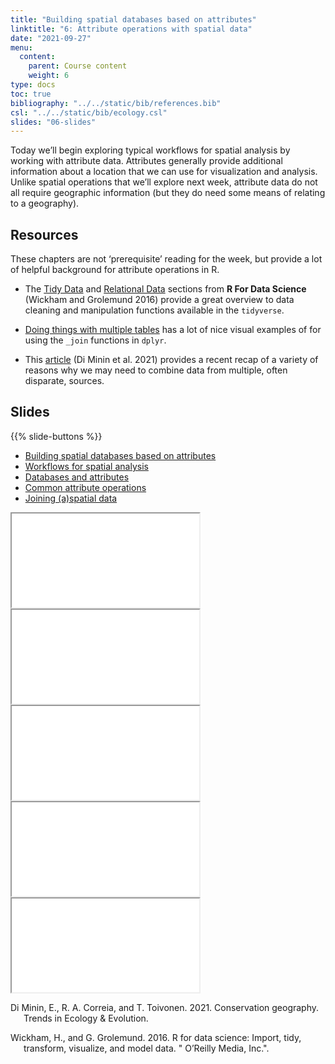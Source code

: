 ```yaml
---
title: "Building spatial databases based on attributes"
linktitle: "6: Attribute operations with spatial data"
date: "2021-09-27"
menu:
  content:
    parent: Course content
    weight: 6
type: docs
toc: true
bibliography: "../../static/bib/references.bib"
csl: "../../static/bib/ecology.csl"
slides: "06-slides"
---
```


Today we’ll begin exploring typical workflows for spatial analysis by working with attribute data. Attributes generally provide additional information about a location that we can use for visualization and analysis. Unlike spatial operations that we’ll explore next week, attribute data do not all require geographic information (but they do need some means of relating to a geography).

## Resources

These chapters are not ‘prerequisite’ reading for the week, but provide a lot of helpful background for attribute operations in R.

-   <i class="fas fa-book"></i> The [Tidy Data](https://r4ds.had.co.nz/tidy-data.html) and [Relational Data](https://r4ds.had.co.nz/relational-data.html) sections from **R For Data Science** (Wickham and Grolemund 2016) provide a great overview to data cleaning and manipulation functions available in the `tidyverse`.

-   <i class="fas fa-book"></i> [Doing things with multiple tables](https://ready4r.netlify.app/labbook/part-5-doing-useful-things-with-multiple-tables.html) has a lot of nice visual examples of for using the `_join` functions in `dplyr`.

-   <i class="fas fa-book"></i> This [article](https://www.cell.com/trends/ecology-evolution/fulltext/S0169-5347(21)00227-5) (Di Minin et al. 2021) provides a recent recap of a variety of reasons why we may need to combine data from multiple, often disparate, sources.

## Slides

{{% slide-buttons %}}

<ul class="nav nav-tabs" id="slide-tabs" role="tablist">
<li class="nav-item">
<a class="nav-link active" id="building-spatial-databases-based-on-attributes-tab" data-toggle="tab" href="#building-spatial-databases-based-on-attributes" role="tab" aria-controls="building-spatial-databases-based-on-attributes" aria-selected="true">Building spatial databases based on attributes</a>
</li>
<li class="nav-item">
<a class="nav-link" id="workflows-for-spatial-analysis-tab" data-toggle="tab" href="#workflows-for-spatial-analysis" role="tab" aria-controls="workflows-for-spatial-analysis" aria-selected="false">Workflows for spatial analysis</a>
</li>
<li class="nav-item">
<a class="nav-link" id="databases-and-attributes-tab" data-toggle="tab" href="#databases-and-attributes" role="tab" aria-controls="databases-and-attributes" aria-selected="false">Databases and attributes</a>
</li>
<li class="nav-item">
<a class="nav-link" id="common-attribute-operations-tab" data-toggle="tab" href="#common-attribute-operations" role="tab" aria-controls="common-attribute-operations" aria-selected="false">Common attribute operations</a>
</li>
<li class="nav-item">
<a class="nav-link" id="joining-aspatial-data-tab" data-toggle="tab" href="#joining-aspatial-data" role="tab" aria-controls="joining-aspatial-data" aria-selected="false">Joining (a)spatial data</a>
</li>
</ul>

<div id="slide-tabs" class="tab-content">

<div id="building-spatial-databases-based-on-attributes" class="tab-pane fade show active" role="tabpanel" aria-labelledby="building-spatial-databases-based-on-attributes-tab">

<div class="embed-responsive embed-responsive-16by9">

<iframe class="embed-responsive-item" src="/slides/06-slides.html#1">
</iframe>

</div>

</div>

<div id="workflows-for-spatial-analysis" class="tab-pane fade" role="tabpanel" aria-labelledby="workflows-for-spatial-analysis-tab">

<div class="embed-responsive embed-responsive-16by9">

<iframe class="embed-responsive-item" src="/slides/06-slides.html#workflows">
</iframe>

</div>

</div>

<div id="databases-and-attributes" class="tab-pane fade" role="tabpanel" aria-labelledby="databases-and-attributes-tab">

<div class="embed-responsive embed-responsive-16by9">

<iframe class="embed-responsive-item" src="/slides/06-slides.html#database">
</iframe>

</div>

</div>

<div id="common-attribute-operations" class="tab-pane fade" role="tabpanel" aria-labelledby="common-attribute-operations-tab">

<div class="embed-responsive embed-responsive-16by9">

<iframe class="embed-responsive-item" src="/slides/06-slides.html#apps">
</iframe>

</div>

</div>

<div id="joining-aspatial-data" class="tab-pane fade" role="tabpanel" aria-labelledby="joining-aspatial-data-tab">

<div class="embed-responsive embed-responsive-16by9">

<iframe class="embed-responsive-item" src="/slides/06-slides.html#joins">
</iframe>

</div>

</div>

</div>

<div id="refs" class="references csl-bib-body hanging-indent" line-spacing="2">

<div id="ref-di2021conservation" class="csl-entry">

Di Minin, E., R. A. Correia, and T. Toivonen. 2021. Conservation geography. Trends in Ecology & Evolution.

</div>

<div id="ref-wickham2016r" class="csl-entry">

Wickham, H., and G. Grolemund. 2016. R for data science: Import, tidy, transform, visualize, and model data. " O’Reilly Media, Inc.".

</div>

</div>
